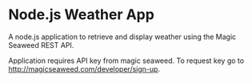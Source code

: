 # Node.js Weather App

A node.js application to retrieve and display weather using the Magic Seaweed REST API. 

Application requires API key from magic seaweed. To request key go to <a href="http://magicseaweed.com/developer/sign-up">http://magicseaweed.com/developer/sign-up</a>.
